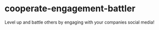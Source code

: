# cooperate-engagement-battler
Level up and battle others by engaging with your companies social media!
